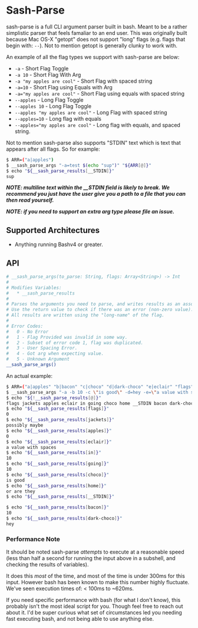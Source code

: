 # Sash-Parse #

sash-parse is a full CLI argument parser built in bash. Meant to be
a rather simplistic parser that feels famaliar to an end user. This was
originally built because Mac OS-X "getopt" does not support "long" flags
(e.g. flags that begin with: `--`). Not to mention getopt is generally
clunky to work with.

An example of all the flag types we support with sash-parse are below:

* `-a` - Short Flag Toggle
* `-a 10` - Short Flag With Arg
* `-a "my apples are cool"` - Short Flag with spaced string
* `-a=10` - Short Flag using Equals with Arg
* `-a="my apples are cool"` - Short Flag using equals with spaced string
* `--apples` - Long Flag Toggle
* `--apples 10` - Long Flag Toggle
* `--apples "my apples are cool"` - Long Flag with spaced string
* `--apples=10` - Long flag with equals
* `--apples="my apples are cool"` - Long flag with equals, and spaced string.

Not to mention sash-parse also supports "STDIN" text which is text that appears after
all flags. So for example:

```bash
$ ARR=("a|apples")
$ __sash_parse_args "-a=test $(echo "sup")" "${ARR[@]}"
$ echo "${__sash_parse_results[__STDIN]}"
sup
```

***NOTE: multiline text within the __STDIN field
is likely to break. We recommend you just have the user give you a path to a
file that you can then read yourself.***

***NOTE: if you need to support an extra arg type please file an issue.***

## Supported Architectures ##

* Anything running Bashv4 or greater.

## API ##

```bash
# __sash_parse_args(to_parse: String, flags: Array<String>) -> Int
#
# Modifies Variables:
#   * __sash_parse_results
#
# Parses the arguments you need to parse, and writes results as an associative array with the name: "__sash_parse_results".
# Use the return value to check if there was an error (non-zero value).
# All results are written using the "long-name" of the flag.
#
# Error Codes:
#   0 - No Error
#   1 - Flag Provided was invalid in some way.
#   2 - Subset of error code 1, flag was duplicated.
#   3 - User Spacing Error.
#   4 - Got arg when expecting value.
#   5 - Unknown Argument
__sash_parse_args()
```

An actual example:

```bash
$ ARR=("a|apples" "b|bacon" "c|choco" "d|dark-choco" "e|eclair" "flags" "going" "home" "in" "j|jackets")
$ __sash_parse_args "-a -b 10 -c \"is good\" -d=hey -e=\"a value with spaces\" --flags --going 10 --home \"or are they\" --in=10 --jackets=\"possibly maybe\"" "${ARR[@]}"
$ echo "${!__sash_parse_results[@]}"
flags jackets apples eclair in going choco home __STDIN bacon dark-choco
$ echo "${__sash_parse_results[flags]}"
0
$ echo "${__sash_parse_results[jackets]}"
possibly maybe
$ echo "${__sash_parse_results[apples]}"
0
$ echo "${__sash_parse_results[eclair]}"
a value with spaces
$ echo "${__sash_parse_results[in]}"
10
$ echo "${__sash_parse_results[going]}"
10
$ echo "${__sash_parse_results[choco]}"
is good
$ echo "${__sash_parse_results[home]}"
or are they
$ echo "${__sash_parse_results[__STDIN]}"

$ echo "${__sash_parse_results[bacon]}"
10
$ echo "${__sash_parse_results[dark-choco]}"
hey
```

### Performance Note ###

It should be noted sash-parse _attempts_ to execute at a reasonable speed
(less than half a second for running the input above in a subshell, and
checking the results of variables).

It does this _most_ of the time, and most of the time is under 300ms for this
input. However bash has been known to make this number highly fluctuate. We've
seen execution times of: < 100ms to ~620ms.

If you need specific performance with bash (for what I don't know), this
probably isn't the most ideal script for you. Though feel free to reach out
about it. I'd be super curious what set of circumstances led you needing
fast executing bash, and not being able to use anything else.
